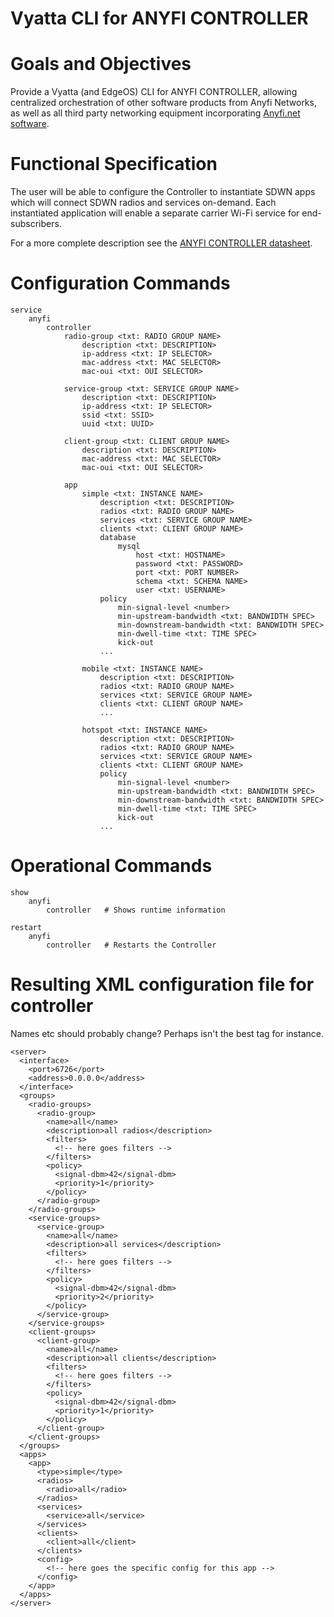 Vyatta CLI for ANYFI CONTROLLER
===============================

# Goals and Objectives

Provide a Vyatta (and EdgeOS) CLI for ANYFI CONTROLLER, allowing centralized
orchestration of other software products from Anyfi Networks, as well as all
third party networking equipment incorporating [Anyfi.net software](http://anyfi.net/software).

# Functional Specification

The user will be able to configure the Controller to instantiate SDWN apps which
will connect SDWN radios and services on-demand. Each instantiated application 
will enable a separate carrier Wi-Fi service for end-subscribers.

For a more complete description see the
[ANYFI CONTROLLER datasheet](http://www.anyfinetworks.com/files/anyfi-controller-datasheet.pdf).

# Configuration Commands

    service
        anyfi
            controller
                radio-group <txt: RADIO GROUP NAME>
                    description <txt: DESCRIPTION>
                    ip-address <txt: IP SELECTOR>
                    mac-address <txt: MAC SELECTOR>
                    mac-oui <txt: OUI SELECTOR>

                service-group <txt: SERVICE GROUP NAME>
                    description <txt: DESCRIPTION>
                    ip-address <txt: IP SELECTOR>
                    ssid <txt: SSID>
                    uuid <txt: UUID>

                client-group <txt: CLIENT GROUP NAME>
                    description <txt: DESCRIPTION>
                    mac-address <txt: MAC SELECTOR>
                    mac-oui <txt: OUI SELECTOR>

                app
                    simple <txt: INSTANCE NAME>
                        description <txt: DESCRIPTION>
                        radios <txt: RADIO GROUP NAME>
                        services <txt: SERVICE GROUP NAME>
                        clients <txt: CLIENT GROUP NAME>
                        database
                            mysql
                                host <txt: HOSTNAME>
                                password <txt: PASSWORD>
                                port <txt: PORT NUMBER>
                                schema <txt: SCHEMA NAME>
                                user <txt: USERNAME>
                        policy
                            min-signal-level <number>
                            min-upstream-bandwidth <txt: BANDWIDTH SPEC>
                            min-downstream-bandwidth <txt: BANDWIDTH SPEC>
                            min-dwell-time <txt: TIME SPEC>
                            kick-out
                        ...

                    mobile <txt: INSTANCE NAME>
                        description <txt: DESCRIPTION>
                        radios <txt: RADIO GROUP NAME>
                        services <txt: SERVICE GROUP NAME>
                        clients <txt: CLIENT GROUP NAME>
                        ...

                    hotspot <txt: INSTANCE NAME>
                        description <txt: DESCRIPTION>
                        radios <txt: RADIO GROUP NAME>
                        services <txt: SERVICE GROUP NAME>
                        clients <txt: CLIENT GROUP NAME>
                        policy
                            min-signal-level <number>
                            min-upstream-bandwidth <txt: BANDWIDTH SPEC>
                            min-downstream-bandwidth <txt: BANDWIDTH SPEC>
                            min-dwell-time <txt: TIME SPEC>
                            kick-out
                        ...

# Operational Commands

    show
        anyfi
            controller   # Shows runtime information

    restart
        anyfi
            controller   # Restarts the Controller
            
# Resulting XML configuration file for controller

Names etc should probably change? Perhaps <server> isn't the best tag for instance.

    <server>
      <interface>
        <port>6726</port>
        <address>0.0.0.0</address>
      </interface>
      <groups>
        <radio-groups>
          <radio-group>
            <name>all</name>
            <description>all radios</description>
            <filters>
              <!-- here goes filters -->
            </filters>
            <policy>
              <signal-dbm>42</signal-dbm>
              <priority>1</priority>
            </policy>
          </radio-group>
        </radio-groups>
        <service-groups>
          <service-group>
            <name>all</name>
            <description>all services</description>
            <filters>
              <!-- here goes filters -->
            </filters>
            <policy>
              <signal-dbm>42</signal-dbm>
              <priority>2</priority>
            </policy>
          </service-group>
        </service-groups>
        <client-groups>
          <client-group>
            <name>all</name>
            <description>all clients</description>
            <filters>
              <!-- here goes filters -->
            </filters>
            <policy>
              <signal-dbm>42</signal-dbm>
              <priority>1</priority>
            </policy>
          </client-group>
        </client-groups>
      </groups>
      <apps>
        <app>
          <type>simple</type>
          <radios>
            <radio>all</radio>
          </radios>
          <services>
            <service>all</service>
          </services>
          <clients>
            <client>all</client>
          </clients>      
          <config>
            <!-- here goes the specific config for this app -->
          </config>
        </app>
      </apps>
    </server>


